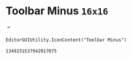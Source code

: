 # Toolbar Minus `16x16`
<img src="/img/Toolbar%20Minus.png" width=16 height=16>

``` CSharp
EditorGUIUtility.IconContent("Toolbar Minus")
```
```
1349231537942917075
```
